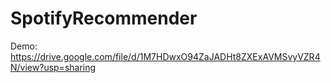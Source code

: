 # SpotifyRecommender

Demo: https://drive.google.com/file/d/1M7HDwxO94ZaJADHt8ZXExAVMSvyVZR4N/view?usp=sharing
